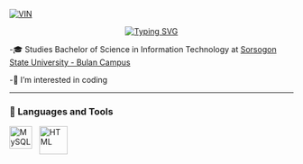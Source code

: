 
[![VIN](https://img.shields.io/badge/Arvin-Catalbas-violet?labelColor=blue&style=for-the-badge&logo=00A98F&logoColor=A9225C&link=https://web.facebook.com/profile.php?id=100074112946757)](https://web.facebook.com/profile.php?id=100074112946757)

<p align="center"><a href="https://git.io/typing-svg"><img src="https://readme-typing-svg.demolab.com?font=Poppins&size=24&pause=1000&vCenter=true&width=435&lines=Hello+Everyone!!!!;I'm+Arvin+F.+Catalbas" alt="Typing SVG" /></a></p>

-🎓 Studies Bachelor of Science in Information Technology at [Sorsogon State University - Bulan Campus](https://bulan.sorsu.edu.ph/)

-👀 I’m interested in coding
***
<h3> 🧰 Languages and Tools</h3>
<a href="https://developer.mozilla.org/en-US/docs/Web/HTML" target="_blank" rel="noreferrer">
      <img  alt="HTML" height="50px" style="padding-right:10px;" src="https://cdn.jsdelivr.net/gh/devicons/devicon/icons/html5/html5-original.svg"/>
  </a>
<img align="left" alt="MySQL" width="40px" style="padding-right:10px;" src="https://cdn.jsdelivr.net/gh/devicons/devicon/icons/mysql/mysql-plain.svg" />     
